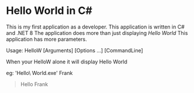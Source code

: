 # Hello World in C# 
This is my first application as a developer. This application is written in C# and .NET 8
The application does more than just displaying *Hello World*
This application has more parameters.

Usage: HelloW [Arguments] [Options ...] [CommandLine]

When your HelloW alone it will display Hello World

eg: 'Hello\ World.exe' Frank
> Hello Frank